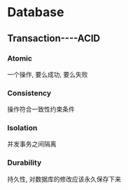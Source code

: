 # Database

## Transaction----ACID

### Atomic

一个操作, 要么成功, 要么失败

### Consistency

操作符合一致性约束条件

### Isolation

并发事务之间隔离

### Durability

持久性, 对数据库的修改应该永久保存下来



